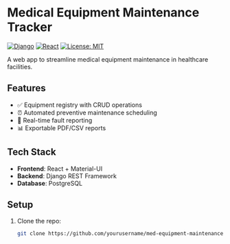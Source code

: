 # Medical Equipment Maintenance Tracker

[![Django](https://img.shields.io/badge/Django-4.2-green)]()
[![React](https://img.shields.io/badge/React-18-blue)]()
[![License: MIT](https://img.shields.io/badge/License-MIT-yellow)]()

A web app to streamline medical equipment maintenance in healthcare facilities.

## Features
- ✅ Equipment registry with CRUD operations
- ⏰ Automated preventive maintenance scheduling
- 🚨 Real-time fault reporting
- 📊 Exportable PDF/CSV reports

## Tech Stack
- **Frontend**: React + Material-UI  
- **Backend**: Django REST Framework  
- **Database**: PostgreSQL  

## Setup
1. Clone the repo:
   ```bash
   git clone https://github.com/yourusername/med-equipment-maintenance-tracker.git